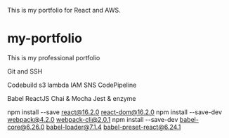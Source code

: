 This is my portfolio for React and AWS.

# my-portfolio
This is my professional portfolio

Git and SSH

Codebuild
s3
lambda
IAM
SNS
CodePipeline

Babel
ReactJS
Chai & Mocha
Jest & enzyme

npm install --save react@16.2.0 react-dom@16.2.0
npm install --save-dev webpack@4.2.0 webpack-cli@2.0.1
npm install --save-dev babel-core@6.26.0 babel-loader@7.1.4 babel-preset-react@6.24.1

